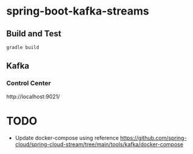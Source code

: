 # spring-boot-kafka-streams

## Build and Test
```
gradle build
```

## Kafka
### Control Center

http://localhost:9021/

# TODO
- Update docker-compose using reference https://github.com/spring-cloud/spring-cloud-stream/tree/main/tools/kafka/docker-compose

